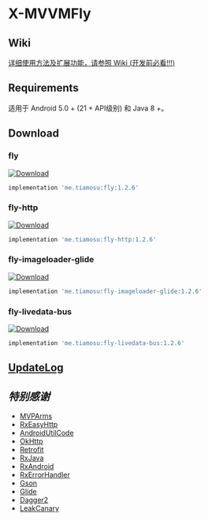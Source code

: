 # X-MVVMFly

## Wiki

[详细使用方法及扩展功能，请参照 Wiki (开发前必看!!!)](https://github.com/tiamosu/X-MVVMFly/wiki)

## Requirements
适用于 Android 5.0 + (21 + API级别) 和 Java 8 +。

## Download

### fly
[ ![Download](https://api.bintray.com/packages/weixia/maven/mvvm-fly/images/download.svg) ](https://bintray.com/weixia/maven/mvvm-fly/_latestVersion)
```groovy
implementation 'me.tiamosu:fly:1.2.6'
```

### fly-http
[ ![Download](https://api.bintray.com/packages/weixia/maven/mvvm-fly-http/images/download.svg) ](https://bintray.com/weixia/maven/mvvm-fly-http/_latestVersion)
```groovy
implementation 'me.tiamosu:fly-http:1.2.6'
```

### fly-imageloader-glide
[ ![Download](https://api.bintray.com/packages/weixia/maven/mvvm-fly-glide/images/download.svg) ](https://bintray.com/weixia/maven/mvvm-fly-glide/_latestVersion)
```groovy
implementation 'me.tiamosu:fly-imageloader-glide:1.2.6'
```

### fly-livedata-bus
[ ![Download](https://api.bintray.com/packages/weixia/maven/mvvm-fly-bus/images/download.svg) ](https://bintray.com/weixia/maven/mvvm-fly-bus/_latestVersion)
```groovy
implementation 'me.tiamosu:fly-livedata-bus:1.2.6'
```

## [UpdateLog](https://github.com/tiamosu/X-MVVMFly/blob/master/CHANGELOG.md)

## *特别感谢*
* [MVPArms](https://github.com/JessYanCoding/MVPArms)
* [RxEasyHttp](https://github.com/zhou-you/RxEasyHttp)
* [AndroidUtilCode](https://github.com/Blankj/AndroidUtilCode)
* [OkHttp](https://github.com/square/okhttp)
* [Retrofit](https://github.com/square/retrofit)
* [RxJava](https://github.com/ReactiveX/RxJava)
* [RxAndroid](https://github.com/ReactiveX/RxAndroid)
* [RxErrorHandler](https://github.com/JessYanCoding/RxErrorHandler)
* [Gson](https://github.com/google/gson)
* [Glide](https://github.com/bumptech/glide)
* [Dagger2](https://github.com/google/dagger)
* [LeakCanary](https://github.com/square/leakcanary)
